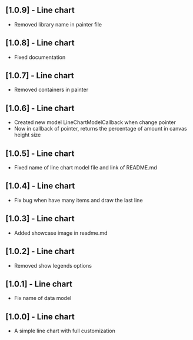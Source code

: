 ## [1.0.9] - Line chart

- Removed library name in painter file

## [1.0.8] - Line chart

- Fixed documentation 

## [1.0.7] - Line chart

- Removed containers in painter

## [1.0.6] - Line chart

- Created new model LineChartModelCallback when change pointer
- Now in callback of pointer, returns the percentage of amount in canvas height size

## [1.0.5] - Line chart

- Fixed name of line chart model file and link of README.md

## [1.0.4] - Line chart

- Fix bug when have many items and draw the last line

## [1.0.3] - Line chart

- Added showcase image in readme.md

## [1.0.2] - Line chart

- Removed show legends options

## [1.0.1] - Line chart

- Fix name of data model

## [1.0.0] - Line chart

- A simple line chart with full customization
